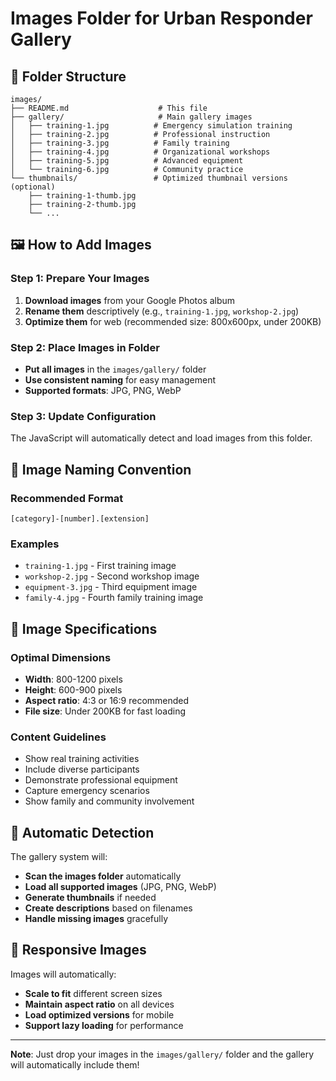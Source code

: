 # Images Folder for Urban Responder Gallery

## 📁 Folder Structure

```
images/
├── README.md                    # This file
├── gallery/                     # Main gallery images
│   ├── training-1.jpg          # Emergency simulation training
│   ├── training-2.jpg          # Professional instruction
│   ├── training-3.jpg          # Family training
│   ├── training-4.jpg          # Organizational workshops
│   ├── training-5.jpg          # Advanced equipment
│   └── training-6.jpg          # Community practice
└── thumbnails/                 # Optimized thumbnail versions (optional)
    ├── training-1-thumb.jpg
    ├── training-2-thumb.jpg
    └── ...
```

## 🖼️ How to Add Images

### **Step 1: Prepare Your Images**
1. **Download images** from your Google Photos album
2. **Rename them** descriptively (e.g., `training-1.jpg`, `workshop-2.jpg`)
3. **Optimize them** for web (recommended size: 800x600px, under 200KB)

### **Step 2: Place Images in Folder**
- **Put all images** in the `images/gallery/` folder
- **Use consistent naming** for easy management
- **Supported formats**: JPG, PNG, WebP

### **Step 3: Update Configuration**
The JavaScript will automatically detect and load images from this folder.

## 🎯 Image Naming Convention

### **Recommended Format**
```
[category]-[number].[extension]
```

### **Examples**
- `training-1.jpg` - First training image
- `workshop-2.jpg` - Second workshop image
- `equipment-3.jpg` - Third equipment image
- `family-4.jpg` - Fourth family training image

## 📏 Image Specifications

### **Optimal Dimensions**
- **Width**: 800-1200 pixels
- **Height**: 600-900 pixels
- **Aspect ratio**: 4:3 or 16:9 recommended
- **File size**: Under 200KB for fast loading

### **Content Guidelines**
- Show real training activities
- Include diverse participants
- Demonstrate professional equipment
- Capture emergency scenarios
- Show family and community involvement

## 🔄 Automatic Detection

The gallery system will:
- **Scan the images folder** automatically
- **Load all supported images** (JPG, PNG, WebP)
- **Generate thumbnails** if needed
- **Create descriptions** based on filenames
- **Handle missing images** gracefully

## 📱 Responsive Images

Images will automatically:
- **Scale to fit** different screen sizes
- **Maintain aspect ratio** on all devices
- **Load optimized versions** for mobile
- **Support lazy loading** for performance

---

**Note**: Just drop your images in the `images/gallery/` folder and the gallery will automatically include them!

